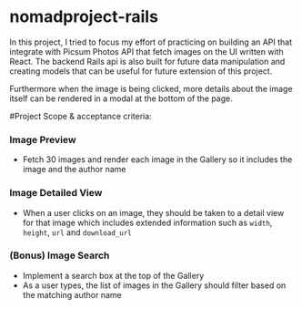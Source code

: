 # nomadproject-rails
In this project, I tried to focus my effort of practicing on building an API that integrate with Picsum Photos API that fetch images on the UI written with React. The backend Rails api is also built for future data manipulation and creating models that can be useful for future extension of this project.

Furthermore when the image is being clicked, more details about the image itself can be rendered in a modal at the bottom of the page. 

#Project Scope & acceptance criteria:

### Image Preview

- Fetch 30 images and render each image in the Gallery so it includes the image and the author name

### Image Detailed View

- When a user clicks on an image, they should be taken to a detail view for that image which includes extended information such as `width`, `height`, `url` and `download_url`

### (Bonus) Image Search

- Implement a search box at the top of the Gallery
- As a user types, the list of images in the Gallery should filter based on the matching author name



